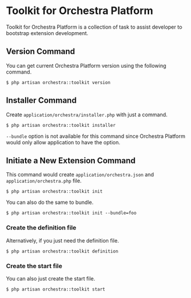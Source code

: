 # Toolkit for Orchestra Platform

Toolkit for Orchestra Platform is a collection of task to assist developer to bootstrap extension development. 

## Version Command

You can get current Orchestra Platform version using the following command.

	$ php artisan orchestra::toolkit version

## Installer Command

Create `application/orchestra/installer.php` with just a command.

	$ php artisan orchestra::toolkit installer

`--bundle` option is not available for this command since Orchestra Platform would only allow application to have the option.

## Initiate a New Extension Command

This command would create `application/orchestra.json` and `application/orchestra.php` file.

	$ php artisan orchestra::toolkit init
	
You can also do the same to bundle.

	$ php artisan orchestra::toolkit init --bundle=foo

### Create the definition file

Alternatively, if you just need the definition file.

	$ php artisan orchestra::toolkit definition
	
### Create the start file

You can also just create the start file.

	$ php artisan orchestra::toolkit start
	




